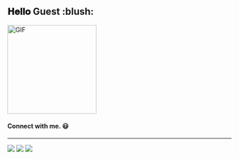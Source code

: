 <h2> 𝐇𝐞𝐥𝐥𝐨 Guest :blush:</h2>
<img alt="GIF" src="https://i.pinimg.com/originals/9e/a7/2e/9ea72ef078139ced289852e8a4ea0c5c.gif" width = 200/>

#### Connect with me. :smiley:

<hr>

<p>
<a href="https://github.com/NaoualSmaili"><img src="https://img.shields.io/badge/-Naoual_Smaili-black?logo=github&style=flat-square"/></a>
<a href="https://www.linkedin.com/in/naouals14/"><img src="https://img.shields.io/badge/-Naoual_Smaili-blue?logo=linkedin&style=flat-square"></a>
<a href="n.smaili@insea.ac.ma"><img src="https://img.shields.io/badge/-n.smaili@insea.ac.ma-black?style=flat-square"/></a>
</p>
